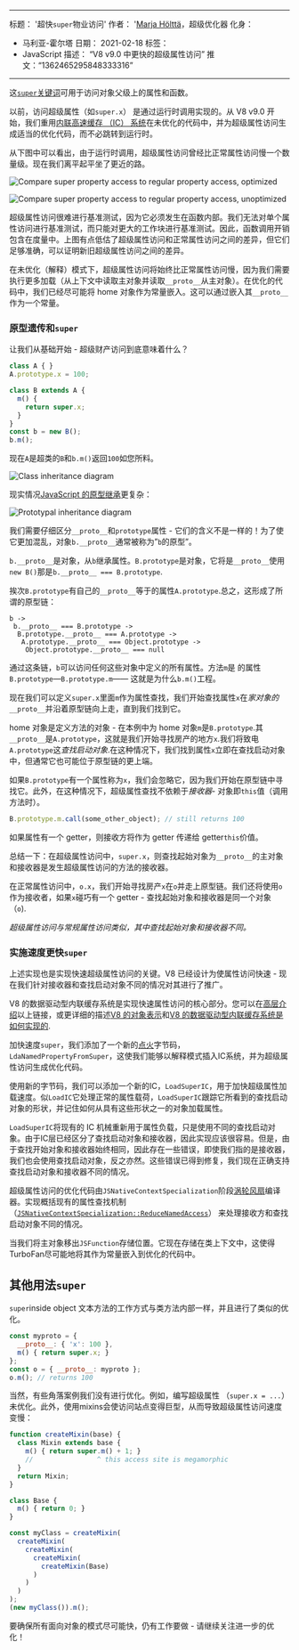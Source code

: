 ***

标题： '超快`super`物业访问'
作者： '[Marja Hölttä](https://twitter.com/marjakh)，超级优化器
化身：

*   马利亚-霍尔塔
    日期： 2021-02-18
    标签：
*   JavaScript
    描述： “V8 v9.0 中更快的超级属性访问”
    推文：“1362465295848333316”

***

这[`super`关键词](https://developer.mozilla.org/en-US/docs/Web/JavaScript/Reference/Operators/super)可用于访问对象父级上的属性和函数。

以前，访问超级属性（如`super.x`） 是通过运行时调用实现的。从 V8 v9.0 开始，我们重用[内联高速缓存 （IC） 系统](https://mathiasbynens.be/notes/shapes-ics)在未优化的代码中，并为超级属性访问生成适当的优化代码，而不必跳转到运行时。

从下图中可以看出，由于运行时调用，超级属性访问曾经比正常属性访问慢一个数量级。现在我们离平起平坐了更近的路。

![Compare super property access to regular property access, optimized](/\_img/fast-super/super-opt.svg)

![Compare super property access to regular property access, unoptimized](/\_img/fast-super/super-no-opt.svg)

超级属性访问很难进行基准测试，因为它必须发生在函数内部。我们无法对单个属性访问进行基准测试，而只能对更大的工作块进行基准测试。因此，函数调用开销包含在度量中。上图有点低估了超级属性访问和正常属性访问之间的差异，但它们足够准确，可以证明新旧超级属性访问之间的差异。

在未优化（解释）模式下，超级属性访问将始终比正常属性访问慢，因为我们需要执行更多加载（从上下文中读取主对象并读取`__proto__`从主对象）。在优化的代码中，我们已经尽可能将 home 对象作为常量嵌入。这可以通过嵌入其`__proto__`作为一个常量。

### 原型遗传和`super`

让我们从基础开始 - 超级财产访问到底意味着什么？

```javascript
class A { }
A.prototype.x = 100;

class B extends A {
  m() {
    return super.x;
  }
}
const b = new B();
b.m();
```

现在`A`是超类的`B`和`b.m()`返回`100`如您所料。

![Class inheritance diagram](/\_img/fast-super/inheritance-1.svg)

现实情况[JavaScript 的原型继承](https://developer.mozilla.org/en-US/docs/Web/JavaScript/Inheritance_and_the_prototype_chain)更复杂：

![Prototypal inheritance diagram](/\_img/fast-super/inheritance-2.svg)

我们需要仔细区分`__proto__`和`prototype`属性 - 它们的含义不是一样的！为了使它更加混乱，对象`b.__proto__`通常被称为”`b`的原型”。

`b.__proto__`是对象，从`b`继承属性。`B.prototype`是对象，它将是`__proto__`使用`new B()`那是`b.__proto__ === B.prototype`.

挨次`B.prototype`有自己的`__proto__`等于的属性`A.prototype`.总之，这形成了所谓的原型链：

    b ->
     b.__proto__ === B.prototype ->
      B.prototype.__proto__ === A.prototype ->
       A.prototype.__proto__ === Object.prototype ->
        Object.prototype.__proto__ === null

通过这条链，`b`可以访问任何这些对象中定义的所有属性。方法`m`是 的属性`B.prototype`—`B.prototype.m`—— 这就是为什么`b.m()`工程。

现在我们可以定义`super.x`里面`m`作为属性查找，我们开始查找属性`x`在*家对象的* `__proto__`并沿着原型链向上走，直到我们找到它。

home 对象是定义方法的对象 - 在本例中为 home 对象`m`是`B.prototype`.其`__proto__`是`A.prototype`，这就是我们开始寻找房产的地方`x`.我们将致电`A.prototype`这*查找启动对象*.在这种情况下，我们找到属性`x`立即在查找启动对象中，但通常它也可能位于原型链的更上端。

如果`B.prototype`有一个属性称为`x`，我们会忽略它，因为我们开始在原型链中寻找它。此外，在这种情况下，超级属性查找不依赖于*接收器*- 对象即`this`值（调用方法时）。

```javascript
B.prototype.m.call(some_other_object); // still returns 100
```

如果属性有一个 getter，则接收方将作为 getter 传递给 getter`this`价值。

总结一下：在超级属性访问中，`super.x`，则查找起始对象为`__proto__`的主对象和接收器是发生超级属性访问的方法的接收器。

在正常属性访问中，`o.x`，我们开始寻找房产`x`在`o`并走上原型链。我们还将使用`o`作为接收者，如果`x`碰巧有一个 getter - 查找起始对象和接收器是同一个对象 （`o`).

*超级属性访问与常规属性访问类似，其中查找起始对象和接收器不同。*

### 实施速度更快`super`

上述实现也是实现快速超级属性访问的关键。V8 已经设计为使属性访问快速 - 现在我们针对接收器和查找启动对象不同的情况对其进行了推广。

V8 的数据驱动型内联缓存系统是实现快速属性访问的核心部分。您可以在[高层介绍](https://mathiasbynens.be/notes/shapes-ics)以上链接，或更详细的描述[V8 的对象表示](https://v8.dev/blog/fast-properties)和[V8 的数据驱动型内联缓存系统是如何实现的](https://docs.google.com/document/d/1mEhMn7dbaJv68lTAvzJRCQpImQoO6NZa61qRimVeA-k/edit?usp=sharing).

加快速度`super`，我们添加了一个新的[点火](https://v8.dev/docs/ignition)字节码，`LdaNamedPropertyFromSuper`，这使我们能够以解释模式插入IC系统，并为超级属性访问生成优化代码。

使用新的字节码，我们可以添加一个新的IC，`LoadSuperIC`，用于加快超级属性加载速度。似`LoadIC`它处理正常的属性载荷，`LoadSuperIC`跟踪它所看到的查找启动对象的形状，并记住如何从具有这些形状之一的对象加载属性。

`LoadSuperIC`将现有的 IC 机械重新用于属性负载，只是使用不同的查找启动对象。由于IC层已经区分了查找启动对象和接收器，因此实现应该很容易。但是，由于查找开始对象和接收器始终相同，因此存在一些错误，即使我们指的是接收器，我们也会使用查找启动对象，反之亦然。这些错误已得到修复，我们现在正确支持查找启动对象和接收器不同的情况。

超级属性访问的优化代码由`JSNativeContextSpecialization`阶段[涡轮风扇](https://v8.dev/docs/turbofan)编译器。实现概括现有的属性查找机制 （[`JSNativeContextSpecialization::ReduceNamedAccess`](https://source.chromium.org/chromium/chromium/src/+/master:v8/src/compiler/js-native-context-specialization.cc;l=1130)） 来处理接收方和查找启动对象不同的情况。

当我们将主对象移出`JSFunction`存储位置。它现在存储在类上下文中，这使得TurboFan尽可能地将其作为常量嵌入到优化的代码中。

## 其他用法`super`

`super`inside object 文本方法的工作方式与类方法内部一样，并且进行了类似的优化。

```javascript
const myproto = {
  __proto__: { 'x': 100 },
  m() { return super.x; }
};
const o = { __proto__: myproto };
o.m(); // returns 100
```

当然，有些角落案例我们没有进行优化。例如，编写超级属性 （`super.x = ...`） 未优化。此外，使用mixins会使访问站点变得巨型，从而导致超级属性访问速度变慢：

```javascript
function createMixin(base) {
  class Mixin extends base {
    m() { return super.m() + 1; }
    //                ^ this access site is megamorphic
  }
  return Mixin;
}

class Base {
  m() { return 0; }
}

const myClass = createMixin(
  createMixin(
    createMixin(
      createMixin(
        createMixin(Base)
      )
    )
  )
);
(new myClass()).m();
```

要确保所有面向对象的模式尽可能快，仍有工作要做 - 请继续关注进一步的优化！
